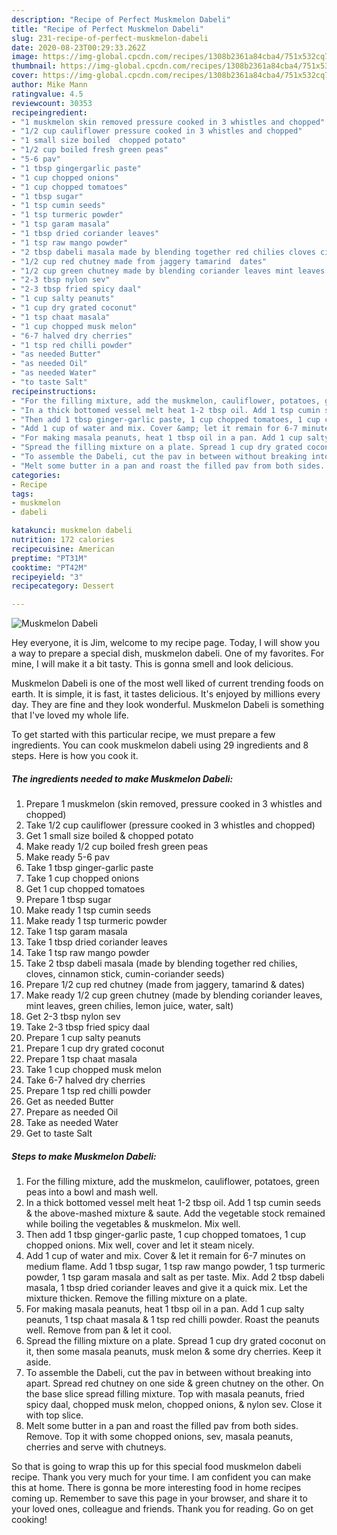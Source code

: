 ```yaml
---
description: "Recipe of Perfect Muskmelon Dabeli"
title: "Recipe of Perfect Muskmelon Dabeli"
slug: 231-recipe-of-perfect-muskmelon-dabeli
date: 2020-08-23T00:29:33.262Z
image: https://img-global.cpcdn.com/recipes/1308b2361a84cba4/751x532cq70/muskmelon-dabeli-recipe-main-photo.jpg
thumbnail: https://img-global.cpcdn.com/recipes/1308b2361a84cba4/751x532cq70/muskmelon-dabeli-recipe-main-photo.jpg
cover: https://img-global.cpcdn.com/recipes/1308b2361a84cba4/751x532cq70/muskmelon-dabeli-recipe-main-photo.jpg
author: Mike Mann
ratingvalue: 4.5
reviewcount: 30353
recipeingredient:
- "1 muskmelon skin removed pressure cooked in 3 whistles and chopped"
- "1/2 cup cauliflower pressure cooked in 3 whistles and chopped"
- "1 small size boiled  chopped potato"
- "1/2 cup boiled fresh green peas"
- "5-6 pav"
- "1 tbsp gingergarlic paste"
- "1 cup chopped onions"
- "1 cup chopped tomatoes"
- "1 tbsp sugar"
- "1 tsp cumin seeds"
- "1 tsp turmeric powder"
- "1 tsp garam masala"
- "1 tbsp dried coriander leaves"
- "1 tsp raw mango powder"
- "2 tbsp dabeli masala made by blending together red chilies cloves cinnamon stick cumincoriander seeds"
- "1/2 cup red chutney made from jaggery tamarind  dates"
- "1/2 cup green chutney made by blending coriander leaves mint leaves green chilies lemon juice water salt"
- "2-3 tbsp nylon sev"
- "2-3 tbsp fried spicy daal"
- "1 cup salty peanuts"
- "1 cup dry grated coconut"
- "1 tsp chaat masala"
- "1 cup chopped musk melon"
- "6-7 halved dry cherries"
- "1 tsp red chilli powder"
- "as needed Butter"
- "as needed Oil"
- "as needed Water"
- "to taste Salt"
recipeinstructions:
- "For the filling mixture, add the muskmelon, cauliflower, potatoes, green peas into a bowl and mash well."
- "In a thick bottomed vessel melt heat 1-2 tbsp oil. Add 1 tsp cumin seeds &amp; the above-mashed mixture &amp; saute. Add the vegetable stock remained while boiling the vegetables &amp; muskmelon. Mix well."
- "Then add 1 tbsp ginger-garlic paste, 1 cup chopped tomatoes, 1 cup chopped onions. Mix well, cover and let it steam nicely."
- "Add 1 cup of water and mix. Cover &amp; let it remain for 6-7 minutes on medium flame. Add 1 tbsp sugar, 1 tsp raw mango powder, 1 tsp turmeric powder, 1 tsp garam masala and salt as per taste. Mix. Add 2 tbsp dabeli masala, 1 tbsp dried coriander leaves and give it a quick mix. Let the mixture thicken. Remove the filling mixture on a plate."
- "For making masala peanuts, heat 1 tbsp oil in a pan. Add 1 cup salty peanuts, 1 tsp chaat masala &amp; 1 tsp red chilli powder. Roast the peanuts well. Remove from pan &amp; let it cool."
- "Spread the filling mixture on a plate. Spread 1 cup dry grated coconut on it, then some masala peanuts, musk melon &amp; some dry cherries. Keep it aside."
- "To assemble the Dabeli, cut the pav in between without breaking into apart. Spread red chutney on one side &amp; green chutney on the other. On the base slice spread filling mixture. Top with masala peanuts, fried spicy daal, chopped musk melon, chopped onions, &amp; nylon sev. Close it with top slice."
- "Melt some butter in a pan and roast the filled pav from both sides. Remove. Top it with some chopped onions, sev, masala peanuts, cherries and serve with chutneys."
categories:
- Recipe
tags:
- muskmelon
- dabeli

katakunci: muskmelon dabeli 
nutrition: 172 calories
recipecuisine: American
preptime: "PT31M"
cooktime: "PT42M"
recipeyield: "3"
recipecategory: Dessert

---
```



![Muskmelon Dabeli](https://img-global.cpcdn.com/recipes/1308b2361a84cba4/751x532cq70/muskmelon-dabeli-recipe-main-photo.jpg)

Hey everyone, it is Jim, welcome to my recipe page. Today, I will show you a way to prepare a special dish, muskmelon dabeli. One of my favorites. For mine, I will make it a bit tasty. This is gonna smell and look delicious.



Muskmelon Dabeli is one of the most well liked of current trending foods on earth. It is simple, it is fast, it tastes delicious. It's enjoyed by millions every day. They are fine and they look wonderful. Muskmelon Dabeli is something that I've loved my whole life.


To get started with this particular recipe, we must prepare a few ingredients. You can cook muskmelon dabeli using 29 ingredients and 8 steps. Here is how you cook it.

<!--inarticleads1-->

##### The ingredients needed to make Muskmelon Dabeli:

1. Prepare 1 muskmelon (skin removed, pressure cooked in 3 whistles and chopped)
1. Take 1/2 cup cauliflower (pressure cooked in 3 whistles and chopped)
1. Get 1 small size boiled &amp; chopped potato
1. Make ready 1/2 cup boiled fresh green peas
1. Make ready 5-6 pav
1. Take 1 tbsp ginger-garlic paste
1. Take 1 cup chopped onions
1. Get 1 cup chopped tomatoes
1. Prepare 1 tbsp sugar
1. Make ready 1 tsp cumin seeds
1. Make ready 1 tsp turmeric powder
1. Take 1 tsp garam masala
1. Take 1 tbsp dried coriander leaves
1. Take 1 tsp raw mango powder
1. Take 2 tbsp dabeli masala (made by blending together red chilies, cloves, cinnamon stick, cumin-coriander seeds)
1. Prepare 1/2 cup red chutney (made from jaggery, tamarind &amp; dates)
1. Make ready 1/2 cup green chutney (made by blending coriander leaves, mint leaves, green chilies, lemon juice, water, salt)
1. Get 2-3 tbsp nylon sev
1. Take 2-3 tbsp fried spicy daal
1. Prepare 1 cup salty peanuts
1. Prepare 1 cup dry grated coconut
1. Prepare 1 tsp chaat masala
1. Take 1 cup chopped musk melon
1. Take 6-7 halved dry cherries
1. Prepare 1 tsp red chilli powder
1. Get as needed Butter
1. Prepare as needed Oil
1. Take as needed Water
1. Get to taste Salt




<!--inarticleads2-->

##### Steps to make Muskmelon Dabeli:

1. For the filling mixture, add the muskmelon, cauliflower, potatoes, green peas into a bowl and mash well.
1. In a thick bottomed vessel melt heat 1-2 tbsp oil. Add 1 tsp cumin seeds &amp; the above-mashed mixture &amp; saute. Add the vegetable stock remained while boiling the vegetables &amp; muskmelon. Mix well.
1. Then add 1 tbsp ginger-garlic paste, 1 cup chopped tomatoes, 1 cup chopped onions. Mix well, cover and let it steam nicely.
1. Add 1 cup of water and mix. Cover &amp; let it remain for 6-7 minutes on medium flame. Add 1 tbsp sugar, 1 tsp raw mango powder, 1 tsp turmeric powder, 1 tsp garam masala and salt as per taste. Mix. Add 2 tbsp dabeli masala, 1 tbsp dried coriander leaves and give it a quick mix. Let the mixture thicken. Remove the filling mixture on a plate.
1. For making masala peanuts, heat 1 tbsp oil in a pan. Add 1 cup salty peanuts, 1 tsp chaat masala &amp; 1 tsp red chilli powder. Roast the peanuts well. Remove from pan &amp; let it cool.
1. Spread the filling mixture on a plate. Spread 1 cup dry grated coconut on it, then some masala peanuts, musk melon &amp; some dry cherries. Keep it aside.
1. To assemble the Dabeli, cut the pav in between without breaking into apart. Spread red chutney on one side &amp; green chutney on the other. On the base slice spread filling mixture. Top with masala peanuts, fried spicy daal, chopped musk melon, chopped onions, &amp; nylon sev. Close it with top slice.
1. Melt some butter in a pan and roast the filled pav from both sides. Remove. Top it with some chopped onions, sev, masala peanuts, cherries and serve with chutneys.




So that is going to wrap this up for this special food muskmelon dabeli recipe. Thank you very much for your time. I am confident you can make this at home. There is gonna be more interesting food in home recipes coming up. Remember to save this page in your browser, and share it to your loved ones, colleague and friends. Thank you for reading. Go on get cooking!
